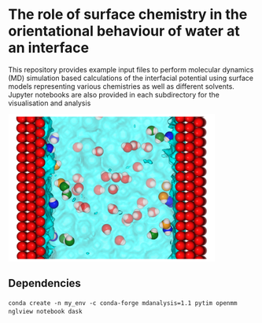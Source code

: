 # The role of surface chemistry in the orientational behaviour of water at an interface 

This repository provides example input files to perform molecular dynamics (MD) simulation based calculations of the interfacial potential using surface models representing various chemistries as well as different solvents. Jupyter notebooks are also provided in each subdirectory for the visualisation and analysis


<img src="cap.png" width="420" height="300">

## Dependencies
`conda create -n my_env -c conda-forge mdanalysis=1.1 pytim openmm nglview notebook dask`

